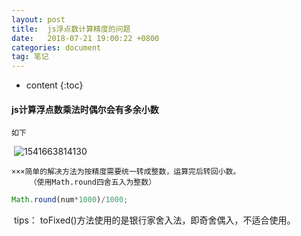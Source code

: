 ```yaml
---
layout: post
title:  js浮点数计算精度的问题
date:   2018-07-21 19:00:22 +0800
categories: document
tag: 笔记
---
```


* content
{:toc}

####  js计算浮点数乘法时偶尔会有多余小数

```
如下

```

​	![1541663814130](C:\Users\HABITA~1\AppData\Local\Temp\1541663814130.png)

```
×××简单的解决方法为按精度需要统一转成整数，运算完后转回小数。
	（使用Math.round四舍五入为整数）

```

```javascript
Math.round(num*1000)/1000;

```

​	tips： toFixed()方法使用的是银行家舍入法，即奇舍偶入，不适合使用。

